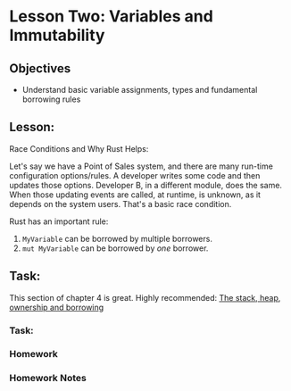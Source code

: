 # Lesson Two: Variables and Immutability 

## Objectives 

* Understand basic variable assignments, types and fundamental borrowing rules 

## Lesson:

Race Conditions and Why Rust Helps:

Let's say we have a Point of Sales system, and there are many run-time configuration options/rules.  A developer writes some code and then updates those options.  Developer B, in a different module, does the same.  When those updating events are called, at runtime, is unknown, as it depends on the system users. That's a basic race condition.  

Rust has an important rule:

1) ```MyVariable``` can be borrowed by multiple borrowers.
2) ```mut MyVariable``` can be borrowed by *one* borrower.




## Task:

This section of chapter 4 is great.  Highly recommended:
[The stack, heap, ownership and borrowing](https://doc.rust-lang.org/book/ch04-01-what-is-ownership.html)









### Task:  


### Homework 



### Homework Notes 






